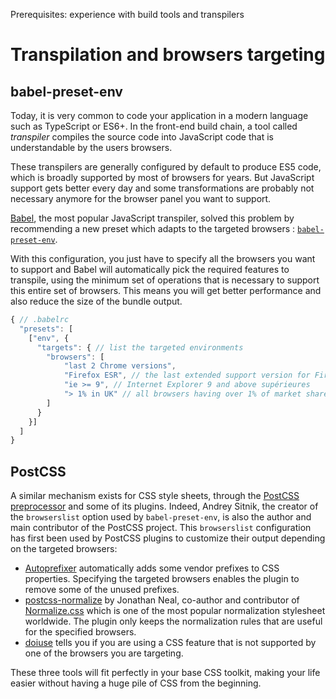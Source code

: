 <span class="requirements">Prerequisites: experience with build tools and transpilers</span>

Transpilation and browsers targeting
======================================
  
## babel-preset-env  
  
Today, it is very common to code your application in a modern language such as TypeScript or ES6+. In the front-end build chain, a tool called *transpiler* compiles the source code into JavaScript code that is understandable by the users browsers.

These transpilers are generally configured by default to produce ES5 code, which is broadly supported by most of browsers for years. But JavaScript support gets better every day and some transformations are probably not necessary anymore for the browser panel you want to support.

[Babel](https://babeljs.io/), the most popular JavaScript transpiler, solved this problem by recommending a new preset which adapts to the targeted browsers : [`babel-preset-env`](https://github.com/babel/babel-preset-env). 

With this configuration, you just have to specify all the browsers you want to support and Babel will automatically pick the required features to transpile, using the minimum set of operations that is necessary to support this entire set of browsers. This means you will get better performance and also reduce the size of the bundle output.

````javascript
{ // .babelrc
  "presets": [
    ["env", { 
      "targets": { // list the targeted environments
        "browsers": [
        	"last 2 Chrome versions",
        	"Firefox ESR", // the last extended support version for Firefox
        	"ie >= 9", // Internet Explorer 9 and above supérieures 
        	"> 1% in UK" // all browsers having over 1% of market share in UK
        ]
      }
    }]
  ]
}
````

## PostCSS

A similar mechanism exists for CSS style sheets, through the [PostCSS preprocessor](http://postcss.org/) and some of its plugins. Indeed, Andrey Sitnik, the creator of the `browserslist` option used by `babel-preset-env`, is also the author and main contributor of the PostCSS project. This `browserslist` configuration has first been used by PostCSS plugins to customize their output depending on the targeted browsers:

- [Autoprefixer](https://github.com/postcss/autoprefixer) automatically adds some vendor prefixes to CSS properties. Specifying the targeted browsers enables the plugin to remove some of the unused prefixes.
- [postcss-normalize](https://github.com/jonathantneal/postcss-normalize) by Jonathan Neal, co-author and contributor of [Normalize.css](https://github.com/necolas/normalize.css) which is one of the most popular normalization stylesheet worldwide. The plugin only keeps the normalization rules that are useful for the specified browsers. 
- [doiuse](https://github.com/anandthakker/doiuse) tells you if you are using a CSS feature that is not supported by one of the browsers you are targeting.

These three tools will fit perfectly in your base CSS toolkit, making your life easier without having a huge pile of CSS from the beginning.
